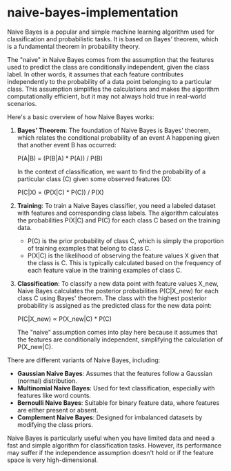 # naive-bayes-implementation

Naive Bayes is a popular and simple machine learning algorithm used for classification and probabilistic tasks. It is based on Bayes' theorem, which is a fundamental theorem in probability theory.

The "naive" in Naive Bayes comes from the assumption that the features used to predict the class are conditionally independent, given the class label. In other words, it assumes that each feature contributes independently to the probability of a data point belonging to a particular class. This assumption simplifies the calculations and makes the algorithm computationally efficient, but it may not always hold true in real-world scenarios.

Here's a basic overview of how Naive Bayes works:

1. **Bayes' Theorem**: The foundation of Naive Bayes is Bayes' theorem, which relates the conditional probability of an event A happening given that another event B has occurred:

   P(A|B) = (P(B|A) * P(A)) / P(B)

   In the context of classification, we want to find the probability of a particular class (C) given some observed features (X):

   P(C|X) = (P(X|C) * P(C)) / P(X)

2. **Training**: To train a Naive Bayes classifier, you need a labeled dataset with features and corresponding class labels. The algorithm calculates the probabilities P(X|C) and P(C) for each class C based on the training data. 

   - P(C) is the prior probability of class C, which is simply the proportion of training examples that belong to class C.
   - P(X|C) is the likelihood of observing the feature values X given that the class is C. This is typically calculated based on the frequency of each feature value in the training examples of class C.

3. **Classification**: To classify a new data point with feature values X_new, Naive Bayes calculates the posterior probabilities P(C|X_new) for each class C using Bayes' theorem. The class with the highest posterior probability is assigned as the predicted class for the new data point:

   P(C|X_new) ∝ P(X_new|C) * P(C)

   The "naive" assumption comes into play here because it assumes that the features are conditionally independent, simplifying the calculation of P(X_new|C).

There are different variants of Naive Bayes, including:
- **Gaussian Naive Bayes**: Assumes that the features follow a Gaussian (normal) distribution.
- **Multinomial Naive Bayes**: Used for text classification, especially with features like word counts.
- **Bernoulli Naive Bayes**: Suitable for binary feature data, where features are either present or absent.
- **Complement Naive Bayes**: Designed for imbalanced datasets by modifying the class priors.

Naive Bayes is particularly useful when you have limited data and need a fast and simple algorithm for classification tasks. However, its performance may suffer if the independence assumption doesn't hold or if the feature space is very high-dimensional.

